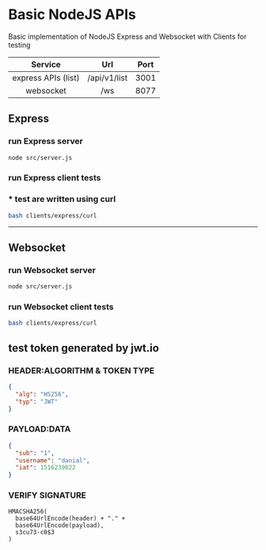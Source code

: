 # Basic NodeJS APIs


Basic implementation of NodeJS Express and Websocket with Clients for testing

|       Service         |         Url                |   Port    |
|:---------------------:|:--------------------------:|:---------:|
| express APIs (list)   |        /api/v1/list        |   3001    |
| websocket             |        /ws                 |   8077    |


## Express
### run Express server
```bash
node src/server.js 
```

### run Express client tests
### * test are written using curl
```bash
bash clients/express/curl 
```

---

## Websocket
### run Websocket server
```bash
node src/server.js 
```

### run Websocket client tests
```bash
bash clients/express/curl 
```


## test token generated by jwt.io
### HEADER:ALGORITHM & TOKEN TYPE
```json
{
  "alg": "HS256",
  "typ": "JWT"
}
```
### PAYLOAD:DATA
```json
{
  "sub": "1",
  "username": "danial",
  "iat": 1516239022
}
```
### VERIFY SIGNATURE
```
HMACSHA256(
  base64UrlEncode(header) + "." + 
  base64UrlEncode(payload),
  s3cu73-c0$3
)
```